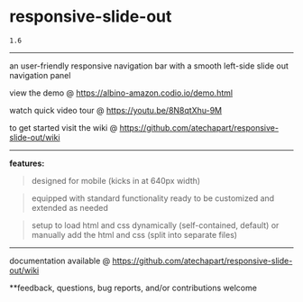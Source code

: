 # responsive-slide-out 

`1.6`

----------

an user-friendly responsive navigation bar with a smooth left-side slide out navigation panel 

view the demo @ https://albino-amazon.codio.io/demo.html

watch quick video tour @ https://youtu.be/8N8qtXhu-9M

to get started visit the wiki @ https://github.com/atechapart/responsive-slide-out/wiki

----------

**features:**

> designed for mobile (kicks in at 640px width)

> equipped with standard functionality ready to be customized and extended as needed

> setup to load html and css dynamically (self-contained, default) or manually add the html and css (split into separate files)


----------

documentation available @ https://github.com/atechapart/responsive-slide-out/wiki

**feedback, questions, bug reports, and/or contributions welcome
